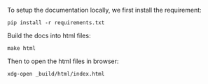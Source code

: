 To setup the documentation locally, we first install the requirement:
```
pip install -r requirements.txt
```

Build the docs into html files:
```
make html
```

Then to open the html files in browser:
```
xdg-open _build/html/index.html
```


